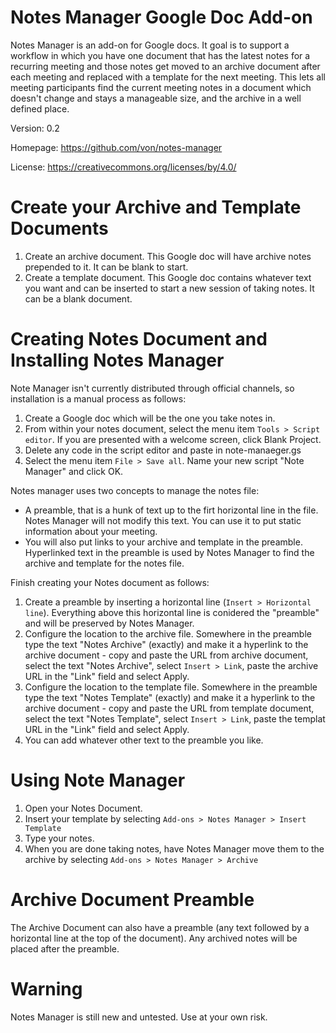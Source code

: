 # Notes Manager Google Doc Add-on

Notes Manager is an add-on for Google docs. It goal is to support a workflow in which you have one document that has the latest notes for a recurring meeting and those notes get moved to an archive document after each meeting and replaced with a template for the next meeting. This lets all meeting participants find the current meeting notes in a document which doesn't change and stays a manageable size, and the archive in a well defined place.

Version: 0.2

Homepage: https://github.com/von/notes-manager

License: https://creativecommons.org/licenses/by/4.0/

# Create your Archive and Template Documents

1. Create an archive document. This Google doc will have archive notes prepended to it. It can be blank to start.
2. Create a template document. This Google doc contains whatever text you want and can be inserted to start a new session of taking notes. It can be a blank document.

# Creating Notes Document and Installing Notes Manager

Note Manager isn't currently distributed through official channels, so installation is a manual process as follows:

1. Create a Google doc which will be the one you take notes in.
1. From within your notes document, select the menu item `Tools > Script editor`. If you are presented with a welcome screen, click Blank Project.
1. Delete any code in the script editor and paste in note-manaeger.gs
1. Select the menu item `File > Save all`. Name your new script "Note Manager" and click OK.

Notes manager uses two concepts to manage the notes file:
* A preamble, that is a hunk of text up to the firt horizontal line in the file. Notes Manager will not modify this text. You can use it to put static information about your meeting.
* You will also put links to your archive and template in the preamble. Hyperlinked text in the preamble is used by Notes Manager to find the archive and template for the notes file.

Finish creating your Notes document as follows:

1. Create a preamble by inserting a horizontal line (`Insert > Horizontal line`). Everything above this horizontal line is conidered the "preamble" and will be preserved by Notes Manager.
1. Configure the location to the archive file. Somewhere in the preamble type the text "Notes Archive" (exactly) and make it a hyperlink to the archive document - copy and paste the URL from archive document, select the text "Notes Archive", select `Insert > Link`, paste the archive URL in the "Link" field and select Apply.
1. Configure the location to the template file. Somewhere in the preamble type the text "Notes Template" (exactly) and make it a hyperlink to the archive document - copy and paste the URL from template document, select the text "Notes Template", select `Insert > Link`, paste the templat URL in the "Link" field and select Apply.
1. You can add whatever other text to the preamble you like.

# Using Note Manager

1. Open your Notes Document.
1. Insert your template by selecting `Add-ons > Notes Manager > Insert Template`
1. Type your notes.
1. When you are done taking notes, have Notes Manager move them to the archive by selecting `Add-ons > Notes Manager > Archive`

# Archive Document Preamble

The Archive Document can also have a preamble (any text followed by a horizontal line at the top of the document). Any archived notes will be placed after the preamble.

# Warning

Notes Manager is still new and untested. Use at your own risk.
